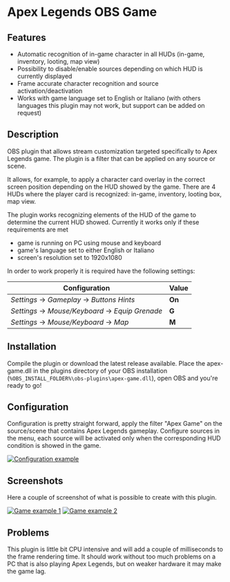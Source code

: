 # Apex Legends OBS Game

## Features

 - Automatic recognition of in-game character in all HUDs (in-game, inventory, looting, map view)
 - Possibility to disable/enable sources depending on which HUD is currently displayed
 - Frame accurate character recognition and source activation/deactivation
 - Works with game language set to English or Italiano (with others languages this plugin may not work, but support can be added on request)

## Description

OBS plugin that allows stream customization targeted specifically to Apex Legends game. The plugin is a filter that can be applied on any source or scene.

It allows, for example, to apply a character card overlay in the correct screen position depending on the HUD showed by the game. There are 4 HUDs where the player card is recognized: in-game, inventory, looting box, map view.

The plugin works recognizing elements of the HUD of the game to determine the current HUD showed. Currently it works only if these requirements are met

 - game is running on PC using mouse and keyboard
 - game's language set to either English or Italiano
 - screen's resolution set to 1920x1080

In order to work properly it is required have the following settings:

| Configuration                                   | Value  |
| ----------------------------------------------- | ------ |
| *Settings* → *Gameplay* → *Buttons Hints*       | **On** |
| *Settings* → *Mouse/Keyboard* → *Equip Grenade* | **G**  |
| *Settings* → *Mouse/Keyboard* → *Map*           | **M**  |

## Installation

Compile the plugin or download the latest release available. Place the apex-game.dll in the plugins directory of your OBS installation (`%OBS_INSTALL_FOLDER%\obs-plugins\apex-game.dll`), open OBS and you're ready to go!

## Configuration

Configuration is pretty straight forward, apply the filter "Apex Game" on the source/scene that contains Apex Legends gameplay. Configure sources in the menu, each source will be activated only when the corresponding HUD condition is showed in the game.

[![Configuration example](https://i.imgur.com/iYMGh8c.png)](https://i.imgur.com/iYMGh8c.png)

## Screenshots

Here a couple of screenshot of what is possible to create with this plugin.

[![Game example 1](https://i.imgur.com/FdHhQc3.png)](https://i.imgur.com/FdHhQc3.png)
[![Game example 2](https://i.imgur.com/Hz0Unwx.png)](https://i.imgur.com/Hz0Unwx.png)

## Problems

This plugin is little bit CPU intensive and will add a couple of milliseconds to the frame rendering time. It should work without too much problems on a PC that is also playing Apex Legends, but on weaker hardware it may make the game lag.
